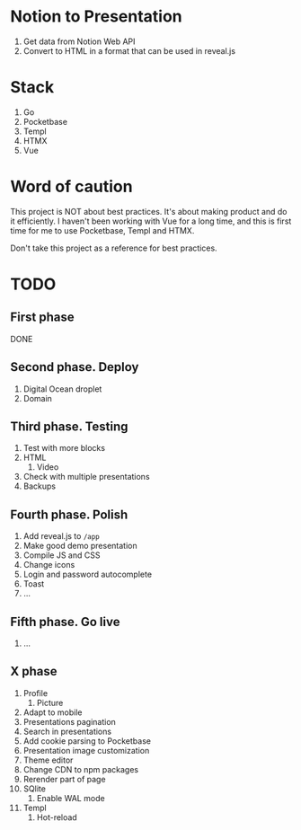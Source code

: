 # Notion to Presentation

1. Get data from Notion Web API
1. Convert to HTML in a format that can be used in reveal.js

# Stack

1. Go
1. Pocketbase
1. Templ
1. HTMX
1. Vue

# Word of caution

This project is NOT about best practices. It's about making product
and do it efficiently. I haven't been working with Vue for a long time,
and this is first time for me to use Pocketbase, Templ and HTMX.

Don't take this project as a reference for best practices.

# TODO

## First phase

DONE

## Second phase. Deploy

1. Digital Ocean droplet
1. Domain

## Third phase. Testing

1. Test with more blocks
1. HTML
    1. Video
1. Check with multiple presentations
1. Backups

## Fourth phase. Polish

1. Add reveal.js to `/app`
1. Make good demo presentation
1. Compile JS and CSS
1. Change icons
1. Login and password autocomplete
1. Toast
1. ...

## Fifth phase. Go live

1. ...

## X phase

1. Profile
    1. Picture
1. Adapt to mobile
1. Presentations pagination
1. Search in presentations
1. Add cookie parsing to Pocketbase
1. Presentation image customization
1. Theme editor
1. Change CDN to npm packages
1. Rerender part of page
1. SQlite
    1. Enable WAL mode
1. Templ
    1. Hot-reload